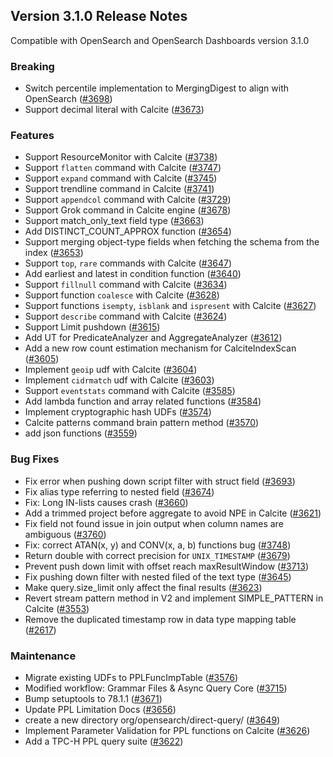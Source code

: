 ## Version 3.1.0 Release Notes

Compatible with OpenSearch and OpenSearch Dashboards version 3.1.0

### Breaking
* Switch percentile implementation to MergingDigest to align with OpenSearch ([#3698](https://github.com/opensearch-project/sql/pull/3698))
* Support decimal literal with Calcite ([#3673](https://github.com/opensearch-project/sql/pull/3673))

### Features
* Support ResourceMonitor with Calcite ([#3738](https://github.com/opensearch-project/sql/pull/3738))
* Support `flatten` command with Calcite ([#3747](https://github.com/opensearch-project/sql/pull/3747))
* Support `expand` command with Calcite ([#3745](https://github.com/opensearch-project/sql/pull/3745))
* Support trendline command in Calcite ([#3741](https://github.com/opensearch-project/sql/pull/3741))
* Support `appendcol` command with Calcite ([#3729](https://github.com/opensearch-project/sql/pull/3729))
* Support Grok command in Calcite engine ([#3678](https://github.com/opensearch-project/sql/pull/3678))
* Support match_only_text field type ([#3663](https://github.com/opensearch-project/sql/pull/3663))
* Add DISTINCT_COUNT_APPROX function ([#3654](https://github.com/opensearch-project/sql/pull/3654))
* Support merging object-type fields when fetching the schema from the index ([#3653](https://github.com/opensearch-project/sql/pull/3653))
* Support `top`, `rare` commands with Calcite ([#3647](https://github.com/opensearch-project/sql/pull/3647))
* Add earliest and latest in condition function ([#3640](https://github.com/opensearch-project/sql/pull/3640))
* Support `fillnull` command with Calcite ([#3634](https://github.com/opensearch-project/sql/pull/3634))
* Support function `coalesce` with Calcite ([#3628](https://github.com/opensearch-project/sql/pull/3628))
* Support functions `isempty`, `isblank` and `ispresent` with Calcite ([#3627](https://github.com/opensearch-project/sql/pull/3627))
* Support `describe` command with Calcite ([#3624](https://github.com/opensearch-project/sql/pull/3624))
* Support Limit pushdown ([#3615](https://github.com/opensearch-project/sql/pull/3615))
* Add UT for PredicateAnalyzer and AggregateAnalyzer ([#3612](https://github.com/opensearch-project/sql/pull/3612))
* Add a new row count estimation mechanism for CalciteIndexScan ([#3605](https://github.com/opensearch-project/sql/pull/3605))
* Implement `geoip` udf with Calcite ([#3604](https://github.com/opensearch-project/sql/pull/3604))
* Implement `cidrmatch` udf with Calcite ([#3603](https://github.com/opensearch-project/sql/pull/3603))
* Support `eventstats` command with Calcite ([#3585](https://github.com/opensearch-project/sql/pull/3585))
* Add lambda function and array related functions ([#3584](https://github.com/opensearch-project/sql/pull/3584))
* Implement cryptographic hash UDFs ([#3574](https://github.com/opensearch-project/sql/pull/3574))
* Calcite patterns command brain pattern method ([#3570](https://github.com/opensearch-project/sql/pull/3570))
* add json functions ([#3559](https://github.com/opensearch-project/sql/pull/3559))

### Bug Fixes
* Fix error when pushing down script filter with struct field ([#3693](https://github.com/opensearch-project/sql/pull/3693))
* Fix alias type referring to nested field ([#3674](https://github.com/opensearch-project/sql/pull/3674))
* Fix: Long IN-lists causes crash ([#3660](https://github.com/opensearch-project/sql/pull/3660))
* Add a trimmed project before aggregate to avoid NPE in Calcite ([#3621](https://github.com/opensearch-project/sql/pull/3621))
* Fix field not found issue in join output when column names are ambiguous ([#3760](https://github.com/opensearch-project/sql/pull/3760))
* Fix: correct ATAN(x, y) and CONV(x, a, b) functions bug ([#3748](https://github.com/opensearch-project/sql/pull/3748))
* Return double with correct precision for `UNIX_TIMESTAMP` ([#3679](https://github.com/opensearch-project/sql/pull/3679))
* Prevent push down limit with offset reach maxResultWindow ([#3713](https://github.com/opensearch-project/sql/pull/3713))
* Fix pushing down filter with nested filed of the text type ([#3645](https://github.com/opensearch-project/sql/pull/3645))
* Make query.size_limit only affect the final results ([#3623](https://github.com/opensearch-project/sql/pull/3623))
* Revert stream pattern method in V2 and implement SIMPLE_PATTERN in Calcite ([#3553](https://github.com/opensearch-project/sql/pull/3553))
* Remove the duplicated timestamp row in data type mapping table ([#2617](https://github.com/opensearch-project/sql/pull/2617))

### Maintenance
* Migrate existing UDFs to PPLFuncImpTable ([#3576](https://github.com/opensearch-project/sql/pull/3576))
* Modified workflow: Grammar Files & Async Query Core ([#3715](https://github.com/opensearch-project/sql/pull/3715))
* Bump setuptools to 78.1.1 ([#3671](https://github.com/opensearch-project/sql/pull/3671))
* Update PPL Limitation Docs ([#3656](https://github.com/opensearch-project/sql/pull/3656))
* create a new directory org/opensearch/direct-query/ ([#3649](https://github.com/opensearch-project/sql/pull/3649))
* Implement Parameter Validation for PPL functions on Calcite ([#3626](https://github.com/opensearch-project/sql/pull/3626))
* Add a TPC-H PPL query suite ([#3622](https://github.com/opensearch-project/sql/pull/3622))
